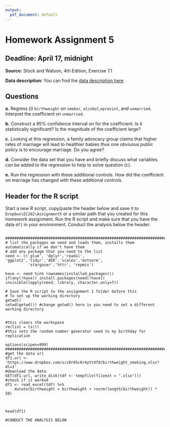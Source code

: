 ```yaml
---
output:
  pdf_document: default
---
```



# Homework Assignment 5
## Deadline: April 17, midnight 

**Source:** Stock and Watson, 4th Edition, Exercise 7.1   

**Data description:** You can find the [data description  here](https://www.dropbox.com/s/s0q564v6lplbexu/Birthweight_Smoking_Description.pdf?dl=1
). 



## Questions 

**a.** Regress (i) ```birthweight``` on ```smoker```, ```alcohol```,```nprevist```, and ```unmarried```. Interpret the coefficient on ```unmarried```. 

**b.** Construct a 95% confidence interval on for the coefficient. Is it statistically significant? Is the magnitude of the coefficient large? 

**c.** Looking at this regression, a family advocacy group claims that higher rates of marriage will lead to healthier babies thus one obviuous public policy is to encourage marriage. Do you agree? 

**d.** Consider the data set that you have and briefly discuss what variables can be added to the regression to help to solve question (c). 

**e.** Run the regression with these additional controls. How did the coefficient on marriage has changed with these additional controls. 


## Header for the R script

Start a new R script, copy/paste the header below and save it to ```Dropbox\EC282\Assignment5``` or a similar path that you created for this homework assignment. Run the R script and make sure that you have the data ```df1``` in your environment. Conduct the analysis below the header. 

```

###############################################################################
# list the packages we need and loads them, installs them automatically if we don't have them
# add any package that you need to the list  
need <- c('glue', 'dplyr','readxl', 'ggplot2','tidyr','AER','scales','mvtnorm', 
          'stargazer','httr', 'repmis')

have <- need %in% rownames(installed.packages()) 
if(any(!have)) install.packages(need[!have]) 
invisible(lapply(need, library, character.only=T)) 

# Save the R script to the assignment 1 folder before this
# To set up the working directory
getwd()
setwd(getwd()) #change getwd() here is you need to set a different working directory


#this clears the workspace
rm(list = ls()) 
#this sets the random number generator seed to my birthday for replication

options(scipen=999)
###############################################################################
#get the data url 
df1.url <- 'https://www.dropbox.com/s/z8r6hc0r4ytt4f8/birthweight_smoking.xlsx?dl=1'
#download the data 
GET(df1.url, write_disk(tdf <- tempfile(fileext = ".xlsx")))
#check if it worked
df1 <- read_excel(tdf) %>%
    mutate(birthweight = birthweight + rnorm(length(birthweight)) * 50)



head(df1)

#CONDUCT THE ANALYSIS BELOW

```